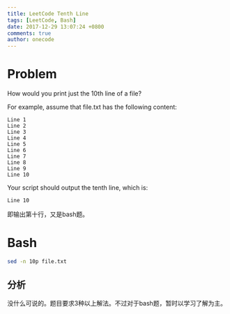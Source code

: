 ```yaml
---
title: LeetCode Tenth Line
tags: [LeetCode, Bash]
date: 2017-12-29 13:07:24 +0800
comments: true
author: onecode
---
```

# Problem

How would you print just the 10th line of a file?

For example, assume that file.txt has the following content:

```
Line 1
Line 2
Line 3
Line 4
Line 5
Line 6
Line 7
Line 8
Line 9
Line 10
```
Your script should output the tenth line, which is:
```
Line 10
```
即输出第十行，又是bash题。

<!--break-->

# Bash

``` bash
sed -n 10p file.txt
```


## 分析

没什么可说的。题目要求3种以上解法。不过对于bash题，暂时以学习了解为主。